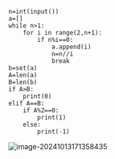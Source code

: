 ```
n=int(input())
a=[]
while n>1:
    for i in range(2,n+1):
        if n%i==0:
            a.append(i)
            n=n//i
            break
b=set(a)
A=len(a)
B=len(b)
if A>B:
    print(0)
elif A==B:
    if A%2==0:
        print(1)
    else:
        print(-1)
```

![image-20241013171358435](C:\Users\huawei\AppData\Roaming\Typora\typora-user-images\image-20241013171358435.png)